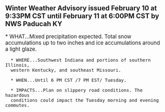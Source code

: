 <p>
   <h2>Winter Weather Advisory issued February 10 at 9:33PM CST until February 11 at 6:00PM CST by NWS Paducah KY</h2>
   <div style="font-size:120%">* WHAT...Mixed precipitation expected. Total snow accumulations up
      to two inches and ice accumulations around a light glaze.
      
      * WHERE...Southwest Indiana and portions of southern Illinois,
      western Kentucky, and southeast Missouri.
      
      * WHEN...Until 6 PM CST /7 PM EST/ Tuesday.
      
      * IMPACTS...Plan on slippery road conditions. The hazardous
      conditions could impact the Tuesday morning and evening commutes.
   </div>
</p>